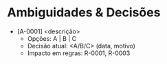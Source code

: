 # Ambiguidades & Decisões
- [A-0001] <descrição>
  - Opções: A | B | C
  - Decisão atual: <A/B/C> (data, motivo)
  - Impacto em regras: R-0001, R-0003
